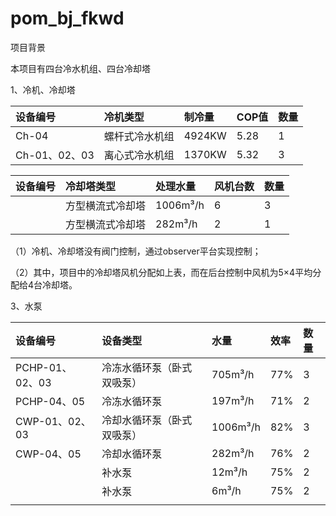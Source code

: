 # pom\_bj\_fkwd

项目背景

本项目有四台冷水机组、四台冷却塔

1、冷机、冷却塔

| 设备编号 | 冷机类型 | 制冷量 | COP值 | 数量 |
| :--- | :--- | :--- | :--- | :--- |
| Ch-04 | 螺杆式冷水机组 | 4924KW | 5.28 | 1 |
| Ch-01、02、03 | 离心式冷水机组 | 1370KW | 5.32 | 3 |

| 设备编号 | 冷却塔类型 | 处理水量 | 风机台数 | 数量 |
| :--- | :--- | :--- | :--- | :--- |
|  | 方型横流式冷却塔 | 1006m³/h | 6 | 3 |
|  | 方型横流式冷却塔 | 282m³/h | 2 | 1 |

（1）冷机、冷却塔没有阀门控制，通过observer平台实现控制；

（2）其中，项目中的冷却塔风机分配如上表，而在后台控制中风机为5×4平均分配给4台冷却塔。

3、水泵

| 设备编号 | 设备类型 | 水量 | 效率 | 数量 |
| :--- | :--- | :--- | :--- | :--- |
| PCHP-01、02、03 | 冷冻水循环泵（卧式双吸泵） | 705m³/h | 77% | 3 |
| PCHP-04、05 | 冷冻水循环泵 | 197m³/h | 71% | 2 |
| CWP-01、02、03 | 冷却水循环泵（卧式双吸泵） | 1006m³/h | 82% | 3 |
| CWP-04、05 | 冷却水循环泵 | 282m³/h | 76% | 2 |
|  | 补水泵 | 12m³/h | 75% | 2 |
|  | 补水泵 | 6m³/h | 75% | 2 |
|  |  |  |  |  |



